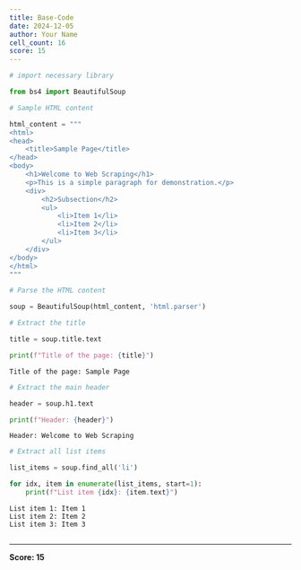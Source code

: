 ```yaml
---
title: Base-Code
date: 2024-12-05
author: Your Name
cell_count: 16
score: 15
---
```


```python
# import necessary library
```


```python
from bs4 import BeautifulSoup
```


```python
# Sample HTML content
```


```python
html_content = """
<html>
<head>
    <title>Sample Page</title>
</head>
<body>
    <h1>Welcome to Web Scraping</h1>
    <p>This is a simple paragraph for demonstration.</p>
    <div>
        <h2>Subsection</h2>
        <ul>
            <li>Item 1</li>
            <li>Item 2</li>
            <li>Item 3</li>
        </ul>
    </div>
</body>
</html>
"""
```


```python
# Parse the HTML content
```


```python
soup = BeautifulSoup(html_content, 'html.parser')
```


```python
# Extract the title
```


```python
title = soup.title.text
```


```python
print(f"Title of the page: {title}")
```

    Title of the page: Sample Page



```python
# Extract the main header
```


```python
header = soup.h1.text
```


```python
print(f"Header: {header}")
```

    Header: Welcome to Web Scraping



```python
# Extract all list items
```


```python
list_items = soup.find_all('li')
```


```python
for idx, item in enumerate(list_items, start=1):
    print(f"List item {idx}: {item.text}")
```

    List item 1: Item 1
    List item 2: Item 2
    List item 3: Item 3



```python

```


---
**Score: 15**
